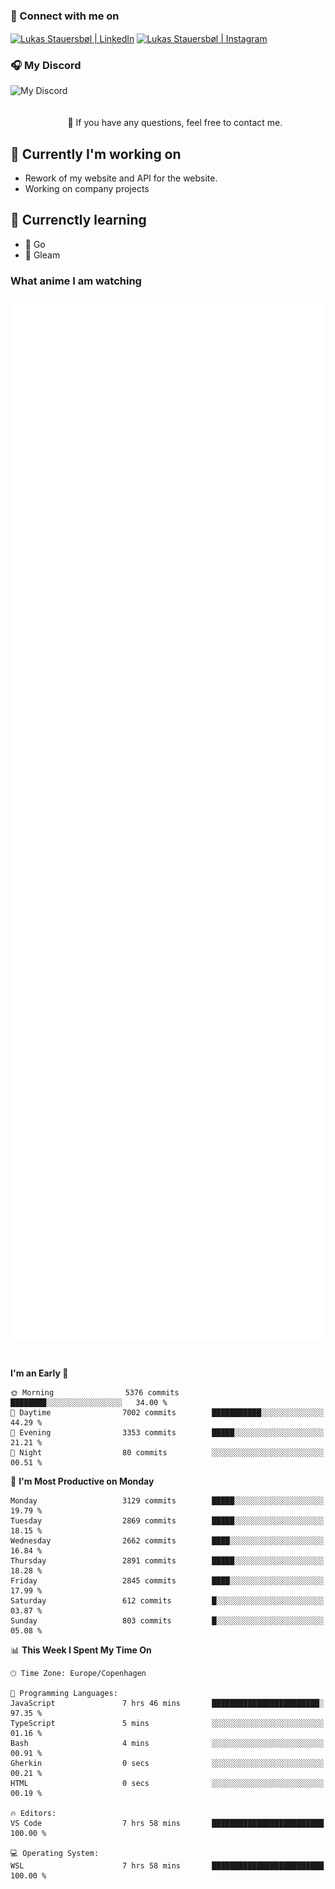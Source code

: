 ### 🔗 Connect with me on
<a href="https://www.instagram.com/lukas_stauersbol" target="_blank"><img align="center" src="https://raw.githubusercontent.com/stauersbol/stauersbol/main/images/instagram.svg" alt="Lukas Stauersbøl | LinkedIn" width="30px"/></a>
<a href="https://www.linkedin.com/in/lukas-stauersbol/" target="_blank"><img align="center" src="https://raw.githubusercontent.com/stauersbol/stauersbol/main/images/linkedin.svg" alt="Lukas Stauersbøl | Instagram" width="30px"/></a>

<p align="center">
 <h3>🎧 My Discord</h3>
 <img align="left" height="55px" src="https://discord.c99.nl/widget/theme-2/147806323323568128.png" alt="My Discord" />
</p>

<br/>
<br/>
<br/>
💬 If you have any questions, feel free to contact me.

## 🔭 Currently I'm working on
- Rework of my website and API for the website.
- Working on company projects
 
## 🌱 Currenctly learning
- 💙 Go
- 💜 Gleam

### What anime I am watching
<a href="https://anilist.co/user/slashiy/" align="center"><img align="center" width="500px" src="metrics.plugin.personal.anilist.svg" /></a>

<br/>

<!--START_SECTION:waka-->
**I'm an Early 🐤** 

```text
🌞 Morning                5376 commits        ████████░░░░░░░░░░░░░░░░░   34.00 % 
🌆 Daytime                7002 commits        ███████████░░░░░░░░░░░░░░   44.29 % 
🌃 Evening                3353 commits        █████░░░░░░░░░░░░░░░░░░░░   21.21 % 
🌙 Night                  80 commits          ░░░░░░░░░░░░░░░░░░░░░░░░░   00.51 % 
```
📅 **I'm Most Productive on Monday** 

```text
Monday                   3129 commits        █████░░░░░░░░░░░░░░░░░░░░   19.79 % 
Tuesday                  2869 commits        █████░░░░░░░░░░░░░░░░░░░░   18.15 % 
Wednesday                2662 commits        ████░░░░░░░░░░░░░░░░░░░░░   16.84 % 
Thursday                 2891 commits        █████░░░░░░░░░░░░░░░░░░░░   18.28 % 
Friday                   2845 commits        ████░░░░░░░░░░░░░░░░░░░░░   17.99 % 
Saturday                 612 commits         █░░░░░░░░░░░░░░░░░░░░░░░░   03.87 % 
Sunday                   803 commits         █░░░░░░░░░░░░░░░░░░░░░░░░   05.08 % 
```


📊 **This Week I Spent My Time On** 

```text
🕑︎ Time Zone: Europe/Copenhagen

💬 Programming Languages: 
JavaScript               7 hrs 46 mins       ████████████████████████░   97.35 % 
TypeScript               5 mins              ░░░░░░░░░░░░░░░░░░░░░░░░░   01.16 % 
Bash                     4 mins              ░░░░░░░░░░░░░░░░░░░░░░░░░   00.91 % 
Gherkin                  0 secs              ░░░░░░░░░░░░░░░░░░░░░░░░░   00.21 % 
HTML                     0 secs              ░░░░░░░░░░░░░░░░░░░░░░░░░   00.19 % 

🔥 Editors: 
VS Code                  7 hrs 58 mins       █████████████████████████   100.00 % 

💻 Operating System: 
WSL                      7 hrs 58 mins       █████████████████████████   100.00 % 
```


<!--END_SECTION:waka-->
